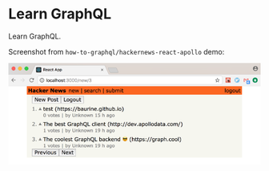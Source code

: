 # Learn GraphQL

Learn GraphQL.

Screenshot from `how-to-graphql/hackernews-react-apollo` demo:

![](./art/hackernews-by-react-apollo.png)

